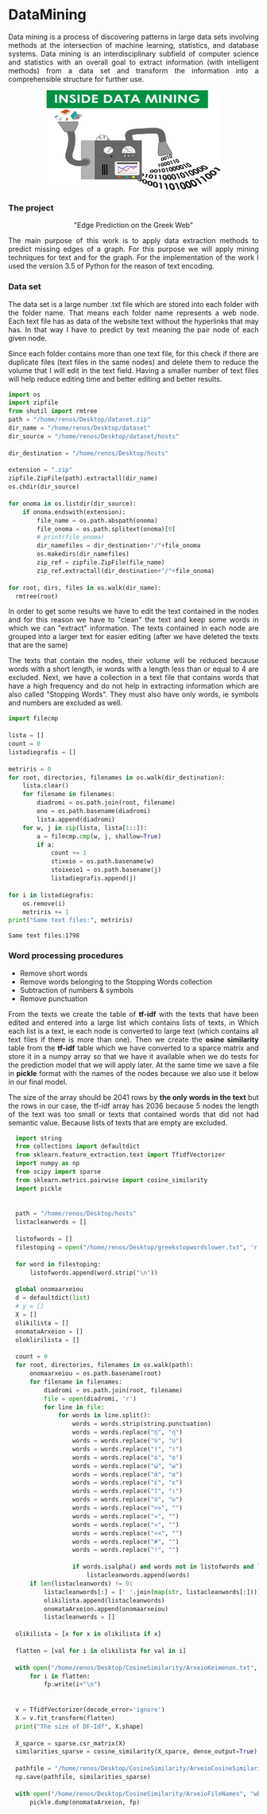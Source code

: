 # DataMining

<p align="justify">
Data mining is a process of discovering patterns in large data sets involving methods at the intersection of machine learning, statistics, and database systems. Data mining is an interdisciplinary subfield of computer science and statistics with an overall goal to extract information (with intelligent methods) from a data set and transform the information into a comprehensible structure for further use.
</p>

<p align="center"> 
<img src="https://github.com/BardisRenos/DataMining/blob/master/data-mining.jpg" width="350" height="200" style=centerme>
</p>

### The project

<p align="center">
"Edge Prediction on the Greek Web"
</p>
  
<p align="justify">
The main purpose of this work is to apply data extraction methods to predict missing edges of a graph. For this purpose we will apply mining techniques for text and for the graph. For the implementation of the work I used the version 3.5 of Python for the reason of text encoding.
</p>


### Data set
<p align="justify">
The data set is a large number .txt file which are stored into each folder with the folder name. That means each folder name represents a web node. Each text file has as data of the website text without the hyperlinks that may has. In that way I have to predict by text meaning the pair node of each given node.
</p>

<p align="justify">
Since each folder contains more than one text file, for this check if there are duplicate files (text files in the same nodes) and delete them to reduce the volume that I will edit in the text field. Having a smaller number of text files will help reduce editing time and better editing and better results.
</p>

```python
import os
import zipfile
from shutil import rmtree
path = "/home/renos/Desktop/dataset.zip"
dir_name = "/home/renos/Desktop/dataset"
dir_source = "/home/renos/Desktop/dataset/hosts"

dir_destination = "/home/renos/Desktop/hosts"

extension = ".zip"
zipfile.ZipFile(path).extractall(dir_name)
os.chdir(dir_source)

for onoma in os.listdir(dir_source):
    if onoma.endswith(extension):
        file_name = os.path.abspath(onoma)
        file_onoma = os.path.splitext(onoma)[0]
        # print(file_onoma)
        dir_namefiles = dir_destination+"/"+file_onoma
        os.makedirs(dir_namefiles)
        zip_ref = zipfile.ZipFile(file_name)
        zip_ref.extractall(dir_destination+"/"+file_onoma)

for root, dirs, files in os.walk(dir_name):
  rmtree(root)
```



<p align="justify">
In order to get some results we have to edit the text contained in the nodes and for this reason we have to "clean" the text and keep some words in which we can "extract" information. The texts contained in each node are grouped into a larger text for easier editing (after we have deleted the texts that are the same)
</p>

<p align="justify">
The texts that contain the nodes, their volume will be reduced because words with a short length, ie words with a length less than or equal to 4 are excluded. Next, we have a collection in a text file that contains words that have a high frequency and do not help in extracting information which are also called "Stopping Words". They must also have only words, ie symbols and numbers are excluded as well.
</p>

```python
import filecmp

lista = []
count = 0
listadiegrafis = []

metriris = 0
for root, directories, filenames in os.walk(dir_destination):
    lista.clear()
    for filename in filenames:
        diadromi = os.path.join(root, filename)
        ono = os.path.basename(diadromi)
        lista.append(diadromi)
    for w, j in zip(lista, lista[1::]):
        a = filecmp.cmp(w, j, shallow=True)
        if a:
            count += 1
            stixeio = os.path.basename(w)
            stoixeio1 = os.path.basename(j)
            listadiegrafis.append(j)

for i in listadiegrafis:
    os.remove(i)
    metriris += 1
print("Same text files:", metriris)
```
```text
Same text files:1798
```

### Word processing procedures

* Remove short words
* Remove words belonging to the Stopping Words collection
* Subtraction of numbers & symbols
* Remove punctuation

<p align="justify">
From the texts we create the table of <b>tf-idf</b> with the texts that have been edited and entered into a large list which contains lists of texts, in Which each list is a text, ie each node is converted to large text (which contains all text files if there is more than one). Then we create the <b>osine similarity</b> table from the <b>tf-idf</b> table which we have converted to a sparce matrix and store it in a numpy array so that we have it available when we do tests for the prediction model that we will apply later. At the same time we save a file in <b>pickle</b> format with the names of the nodes because we also use it below in our final model.
</p>

<p align="justify">
The size of the array should be 2041 rows by <b>the only words in the text</b> but the rows in our case, the tf-idf array has 2036 because 5 nodes the length of the text was too small or texts that contained words that did not had semantic value. Because lists of texts that are empty are excluded.
</p>


```python
  import string
  from collections import defaultdict
  from sklearn.feature_extraction.text import TfidfVectorizer
  import numpy as np
  from scipy import sparse
  from sklearn.metrics.pairwise import cosine_similarity
  import pickle


  path = "/home/renos/Desktop/hosts"
  listacleanwords = []

  listofwords = []
  filestoping = open("/home/renos/Desktop/greekstopwordslower.txt", 'r')

  for word in filestoping:
      listofwords.append(word.strip("\n"))

  global onomaarxeiou
  d = defaultdict(list)
  # y = []
  X = []
  olikilista = []
  onomataArxeion = []
  oloklirilista = []

  count = 0
  for root, directories, filenames in os.walk(path):
      onomaarxeiou = os.path.basename(root)
      for filename in filenames:
          diadromi = os.path.join(root, filename)
          file = open(diadromi, 'r')
          for line in file:
              for words in line.split():
                  words = words.strip(string.punctuation)
                  words = words.replace("ή", "η")
                  words = words.replace("ύ", "υ")
                  words = words.replace("ί", "ι")
                  words = words.replace("ό", "ο")
                  words = words.replace("ώ", "ω")
                  words = words.replace("ά", "α")
                  words = words.replace("έ", "ε")
                  words = words.replace("ϊ", "ι")
                  words = words.replace("ϋ", "υ")
                  words = words.replace(">>", "")
                  words = words.replace("»", "")
                  words = words.replace("«", "")
                  words = words.replace("<<", "")
                  words = words.replace("#", "")
                  words = words.replace("!", "")

                  if words.isalpha() and words not in listofwords and len(words) > 4:
                      listacleanwords.append(words)
      if len(listacleanwords) != 0:
          listacleanwords[:] = [' '.join(map(str, listacleanwords[:]))]
          olikilista.append(listacleanwords)
          onomataArxeion.append(onomaarxeiou)
          listacleanwords = []

  olikilista = [x for x in olikilista if x]

  flatten = [val for i in olikilista for val in i]

  with open("/home/renos/Desktop/CosineSimilarity/ArxeioKeimenon.txt", "w") as fp:
      for i in flatten:
          fp.write(i+"\n")


  v = TfidfVectorizer(decode_error='ignore')
  X = v.fit_transform(flatten)
  print("The size of DF-Idf", X.shape)

  X_sparce = sparse.csr_matrix(X)
  similarities_sparse = cosine_similarity(X_sparce, dense_output=True)

  pathfile = "/home/renos/Desktop/CosineSimilarity/ArxeioCosineSimilarity"
  np.save(pathfile, similarities_sparse)

  with open("/home/renos/Desktop/CosineSimilarity/ArxeioFileNames", "wb") as fp:
      pickle.dump(onomataArxeion, fp)

```




